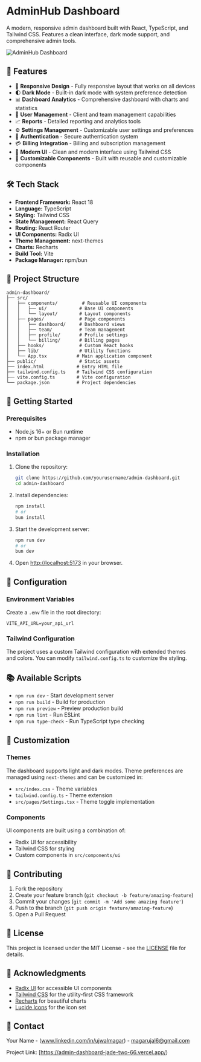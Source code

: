 # AdminHub Dashboard

A modern, responsive admin dashboard built with React, TypeScript, and Tailwind CSS. Features a clean interface, dark mode support, and comprehensive admin tools.

![AdminHub Dashboard](public/preview.png)

## 🚀 Features

- 📱 **Responsive Design** - Fully responsive layout that works on all devices
- 🌓 **Dark Mode** - Built-in dark mode with system preference detection
- 📊 **Dashboard Analytics** - Comprehensive dashboard with charts and statistics
- 👥 **User Management** - Client and team management capabilities
- 📈 **Reports** - Detailed reporting and analytics tools
- ⚙️ **Settings Management** - Customizable user settings and preferences
- 🔐 **Authentication** - Secure authentication system
- 💳 **Billing Integration** - Billing and subscription management
- 🎨 **Modern UI** - Clean and modern interface using Tailwind CSS
- 🔧 **Customizable Components** - Built with reusable and customizable components

## 🛠️ Tech Stack

- **Frontend Framework:** React 18
- **Language:** TypeScript
- **Styling:** Tailwind CSS
- **State Management:** React Query
- **Routing:** React Router
- **UI Components:** Radix UI
- **Theme Management:** next-themes
- **Charts:** Recharts
- **Build Tool:** Vite
- **Package Manager:** npm/bun

## 📁 Project Structure

```
admin-dashboard/
├── src/
│   ├── components/         # Reusable UI components
│   │   ├── ui/            # Base UI components
│   │   └── layout/        # Layout components
│   ├── pages/             # Page components
│   │   ├── dashboard/     # Dashboard views
│   │   ├── team/          # Team management
│   │   ├── profile/       # Profile settings
│   │   └── billing/       # Billing pages
│   ├── hooks/             # Custom React hooks
│   ├── lib/               # Utility functions
│   └── App.tsx           # Main application component
├── public/                # Static assets
├── index.html            # Entry HTML file
├── tailwind.config.ts    # Tailwind CSS configuration
├── vite.config.ts        # Vite configuration
└── package.json          # Project dependencies
```

## 🚀 Getting Started

### Prerequisites

- Node.js 16+ or Bun runtime
- npm or bun package manager

### Installation

1. Clone the repository:
   ```bash
   git clone https://github.com/yourusername/admin-dashboard.git
   cd admin-dashboard
   ```

2. Install dependencies:
   ```bash
   npm install
   # or
   bun install
   ```

3. Start the development server:
   ```bash
   npm run dev
   # or
   bun dev
   ```

4. Open [http://localhost:5173](http://localhost:5173) in your browser.

## 🔧 Configuration

### Environment Variables

Create a `.env` file in the root directory:

```env
VITE_API_URL=your_api_url
```

### Tailwind Configuration

The project uses a custom Tailwind configuration with extended themes and colors. You can modify `tailwind.config.ts` to customize the styling.

## 📚 Available Scripts

- `npm run dev` - Start development server
- `npm run build` - Build for production
- `npm run preview` - Preview production build
- `npm run lint` - Run ESLint
- `npm run type-check` - Run TypeScript type checking

## 🎨 Customization

### Themes

The dashboard supports light and dark modes. Theme preferences are managed using `next-themes` and can be customized in:
- `src/index.css` - Theme variables
- `tailwind.config.ts` - Theme extension
- `src/pages/Settings.tsx` - Theme toggle implementation

### Components

UI components are built using a combination of:
- Radix UI for accessibility
- Tailwind CSS for styling
- Custom components in `src/components/ui`

## 🤝 Contributing

1. Fork the repository
2. Create your feature branch (`git checkout -b feature/amazing-feature`)
3. Commit your changes (`git commit -m 'Add some amazing feature'`)
4. Push to the branch (`git push origin feature/amazing-feature`)
5. Open a Pull Request

## 📝 License

This project is licensed under the MIT License - see the [LICENSE](LICENSE) file for details.

## 👏 Acknowledgments

- [Radix UI](https://www.radix-ui.com/) for accessible UI components
- [Tailwind CSS](https://tailwindcss.com/) for the utility-first CSS framework
- [Recharts](https://recharts.org/) for beautiful charts
- [Lucide Icons](https://lucide.dev/) for the icon set

## 📧 Contact

Your Name - (www.linkedin.com/in/ujwalmagar) - magarujal6@gmail.com

Project Link: [https://admin-dashboard-jade-two-66.vercel.app/)
